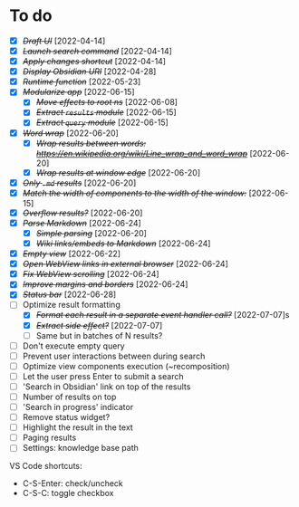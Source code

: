 # To do

- [X] ~~*Draft UI*~~ [2022-04-14]
- [X] ~~*Launch search command*~~ [2022-04-14]
- [X] ~~*Apply changes shortcut*~~ [2022-04-14]
- [X] ~~*Display Obsidian URI*~~ [2022-04-28]
- [X] ~~*Runtime function*~~ [2022-05-23]
- [X] ~~*Modularize app*~~ [2022-06-15]
  - [X] ~~*Move effects to root ns*~~ [2022-06-08]
  - [X] ~~*Extract `results` module*~~ [2022-06-15]
  - [X] ~~*Extract `query` module*~~ [2022-06-15]
- [X] ~~*Word wrap*~~ [2022-06-20]
  - [X] ~~*Wrap results between words: https://en.wikipedia.org/wiki/Line_wrap_and_word_wrap*~~ [2022-06-20]
  - [X] ~~*Wrap results at window edge*~~ [2022-06-20]
- [X] ~~*Only `.md` results*~~ [2022-06-20]
- [X] ~~*Match the width of components to the width of the window:*~~ [2022-06-15] 
- [X] ~~*Overflow results?*~~ [2022-06-20]
- [X] ~~*Parse Markdown*~~ [2022-06-24]
  - [X] ~~*Simple parsing*~~ [2022-06-20]
  - [X] ~~*Wiki links/embeds to Markdown*~~ [2022-06-24]
- [X] ~~*Empty view*~~ [2022-06-22]
- [X] ~~*Open WebView links in external browser*~~ [2022-06-24]
- [X] ~~*Fix WebView scrolling*~~ [2022-06-24]
- [X] ~~*Improve margins and borders*~~ [2022-06-24]
- [X] ~~*Status bar*~~ [2022-06-28]
- [ ] Optimize result formatting
  - [X] ~~*Format each result in a separate event handler call?*~~ [2022-07-07]s
  - [X] ~~*Extract side effect?*~~ [2022-07-07]
  - [ ] Same but in batches of N results?
- [ ] Don't execute empty query
- [ ] Prevent user interactions between during search
- [ ] Optimize view components execution (~recomposition)
- [ ] Let the user press Enter to submit a search
- [ ] 'Search in Obsidian' link on top of the results
- [ ] Number of results on top
- [ ] 'Search in progress' indicator
- [ ] Remove status widget?
- [ ] Highlight the result in the text
- [ ] Paging results
- [ ] Settings: knowledge base path

VS Code shortcuts:
- C-S-Enter: check/uncheck
- C-S-C: toggle checkbox